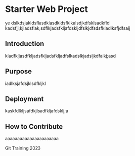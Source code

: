 # Starter Web Project
ye dslkdsjakldsflasdklasdkldsfklkalsdjkdfsklsadkfld
kadsfjj;kjladsflak;sdflkjadsfkljafdskljdfslkjdfsdsfkladlksfjdfsaij
## Introduction
kladfkljasdfkljadsfkljadsfkljadfslkadslkjadsljkdfalkj;asd

## Purpose
iadlksjafdsjklsdfkljkl

## Deployment
kaskfdlkljsafdkjlsadfkljafdsklj;a

## How to Contribute
aaaaaaaaaaaaaaaaaaaaaa


Git Training 2023
